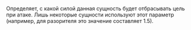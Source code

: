 Определяет, с какой силой данная сущность будет отбрасывать цель при атаке. Лишь некоторые сущности используют этот параметр (например, для разорителя это значение составляет 1.5).
